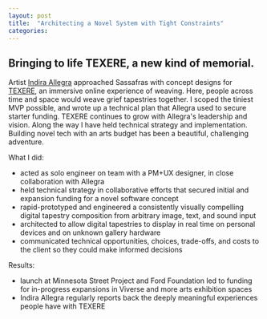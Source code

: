 ```yaml
---
layout: post
title:  "Architecting a Novel System with Tight Constraints"
categories:
---
```


## Bringing to life TEXERE, a new kind of memorial.
Artist [Indira Allegra][indira-allegra] approached Sassafras with concept designs for [TEXERE][texere], an immersive online experience of weaving. Here, people across time and space would weave grief tapestries together. I scoped the tiniest MVP possible, and wrote up a technical plan that Allegra used to secure starter funding. TEXERE continues to grow with Allegra's leadership and vision. Along the way I have held technical strategy and implementation. Building novel tech with an arts budget has been a beautiful, challenging adventure.

What I did:
- acted as solo engineer on team with a PM+UX designer, in close collaboration with Allegra
- held technical strategy in collaborative efforts that secured initial and expansion funding for a novel software concept
- rapid-prototyped and engineered a consistently visually compelling digital tapestry composition from arbitrary image, text, and sound input
- architected to allow digital tapestries to display in real time on personal devices and on unknown gallery hardware
- communicated technical opportunities, choices, trade-offs, and costs to the client so they could make informed decisions

Results:
- launch at Minnesota Street Project and Ford Foundation led to funding for in-progress expansions in Viverse and more arts exhibition spaces
- Indira Allegra regularly reports back the deeply meaningful experiences people have with TEXERE


[sassafras]: https://www.sassafras.coop
[sassafras-contact]:https://www.sassafras.coop/contact
[indira-allegra]: https://www.indiraallegra.com
[texere]: https://texere.space
[cr-paper]: https://advocacy.consumerreports.org/wp-content/uploads/2020/09/CR_CCPA-Are-Consumers-Digital-Rights-Protected_092020_vf.pdf
[seed-commons]: https://seedcommons.org
